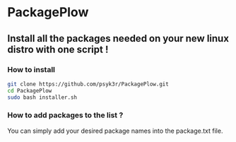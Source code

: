 # PackagePlow
## Install all the packages needed on your new linux distro with one script !

### How to install
``` bash
git clone https://github.com/psyk3r/PackagePlow.git
cd PackagePlow
sudo bash installer.sh
```

### How to add packages to the list ?
You can simply add your desired package names into the package.txt file.